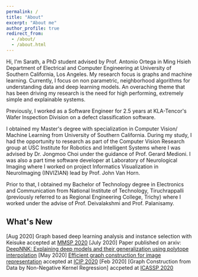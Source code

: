 ```yaml
---
permalink: /
title: "About"
excerpt: "About me"
author_profile: true
redirect_from: 
  - /about/
  - /about.html
---
```

Hi,
I'm Sarath, a PhD student advised by Prof. Antonio Ortega in Ming Hsieh Department of Electrical and Computer Engineering at University of Southern California, Los Angeles.
My research focus is graphs and machine learning. 
Currently, I focus on non parametric, neighborhood algorithms for understanding data and deep learning models. 
An overaching theme that has been driving my research is the need for high performing, extremely simple and explainable systems.

Previously, I worked as a Software Engineer for 2.5 years at KLA-Tencor's Wafer Inspection Division on a defect classification software.

I obtained my Master's degree with specialization in Computer Vision/ Machine Learning from University of Southern California. During my study, I had the opportunity to research as part of the Computer Vision Research group at USC Institute for Robotics and Intelligent Systems where I was advised by Dr. Jongmoo Choi under the guidance of Prof. Gerard Medioni.  I was also a part time software developer at Laboratory of Neurological Imaging where I worked on project Informatics Visualization in NeuroImaging (INVIZIAN) lead by Prof. John Van Horn. 

Prior to that, I obtained my Bachelor of Technology degree in Electronics and Communication from National Institute of Technology, Tiruchrappalli (previously referred to as Regional Engineering College, Trichy) where I worked under the advise of Prof. Deivalakshmi and Prof. Palanisamy.


## What's New
[Aug 2020] Graph based deep learning analysis and instance selection with Keisuke accepted at [MMSP 2020](https://attend.ieee.org/mmsp-2020/)
[July 2020] Paper published on arxiv: [DeepNNK: Explaining deep models and their generalization using polytope interpolation](https://arxiv.org/abs/2007.10505)
[May 2020] [Efficient graph construction for image representation](https://arxiv.org/abs/2002.06662) accepted at [ICIP 2020](https://2020.ieeeicip.org/)
[Feb 2020] [Graph Construction from Data by Non-Negative Kernel Regression] accpeted at [ICASSP 2020](https://2020.ieeeicassp.org/)

